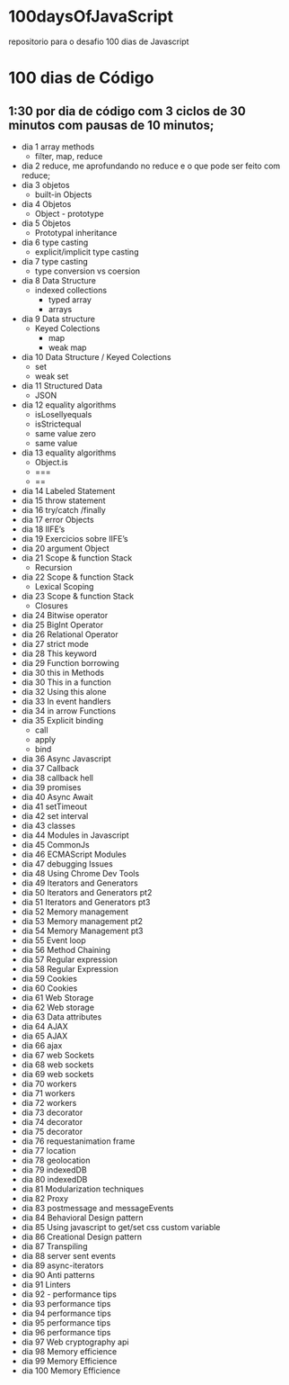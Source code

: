 # 100daysOfJavaScript
repositorio para o desafio 100 dias de Javascript


# 100 dias de Código

## 1:30 por dia de código com 3 ciclos de 30 minutos com pausas de 10 minutos;

- dia 1 array methods
    - filter, map, reduce
- dia 2 reduce, me aprofundando no reduce e o que pode ser feito com reduce;
- dia 3 objetos
    - built-in Objects
- dia 4 Objetos
    - Object - prototype
- dia 5 Objetos
    - Prototypal inheritance
- dia 6 type casting
    - explicit/implicit type casting
- dia 7 type casting
    - type conversion vs coersion
- dia 8 Data Structure
    - indexed collections
        - typed array
        - arrays
- dia 9 Data structure
    - Keyed Colections
        - map
        - weak map
- dia 10 Data Structure / Keyed Colections
    - set
    - weak set
- dia 11 Structured Data
    - JSON
- dia 12 equality algorithms
    - isLosellyequals
    - isStrictequal
    - same value zero
    - same value
- dia 13 equality algorithms
    - Object.is
    - ===
    - ==
- dia 14  Labeled Statement
- dia 15 throw statement
- dia 16 try/catch /finally
- dia 17 error Objects
- dia 18 IIFE’s
- dia 19 Exercicios sobre IIFE’s
- dia 20 argument Object
- dia 21 Scope & function Stack
    - Recursion
- dia 22 Scope & function Stack
    - Lexical Scoping
- dia 23 Scope & function Stack
    - Closures
- dia 24 Bitwise operator
- dia 25 BigInt Operator
- dia 26 Relational Operator
- dia 27 strict mode
- dia 28 This keyword
- dia 29 Function borrowing
- dia 30 this in Methods
- dia 30 This in a function
- dia 32 Using this alone
- dia 33 In event handlers
- dia 34 in arrow Functions
- dia 35 Explicit binding
    - call
    - apply
    - bind
- dia 36 Async Javascript
- dia 37  Callback
- dia 38 callback hell
- dia 39  promises
- dia 40 Async Await
- dia 41 setTimeout
- dia 42 set interval
- dia 43 classes
- dia 44 Modules in Javascript
- dia 45 CommonJs
- dia 46 ECMAScript Modules
- dia 47 debugging Issues
- dia 48 Using Chrome Dev Tools
- dia 49 Iterators and Generators
- dia 50 Iterators and Generators pt2
- dia 51 Iterators and Generators pt3
- dia 52 Memory management
- dia 53 Memory management pt2
- dia 54 Memory Management pt3
- dia 55 Event loop
- dia 56 Method Chaining
- dia 57 Regular expression
- dia 58 Regular Expression
- dia 59 Cookies
- dia 60 Cookies
- dia 61 Web Storage
- dia 62 Web storage
- dia 63 Data attributes
- dia 64 AJAX
- dia 65 AJAX
- dia 66 ajax
- dia 67 web Sockets
- dia 68 web sockets
- dia 69 web sockets
- dia 70 workers
- dia 71 workers
- dia 72 workers
- dia 73 decorator
- dia 74 decorator
- dia 75 decorator
- dia 76 requestanimation frame
- dia 77 location
- dia 78 geolocation
- dia 79 indexedDB
- dia 80 indexedDB
- dia 81 Modularization techniques
- dia 82 Proxy
- dia 83 postmessage and messageEvents
- dia 84 Behavioral Design pattern
- dia 85 Using javascript to get/set css custom variable
- dia 86 Creational Design pattern
- dia 87 Transpiling
- dia 88 server sent events
- dia 89 async-iterators
- dia 90 Anti patterns
- dia 91 Linters
- dia 92 - performance tips
- dia 93 performance tips
- dia 94 performance tips
- dia 95 performance tips
- dia 96 performance tips
- dia 97 Web cryptography api
- dia 98 Memory efficience
- dia 99 Memory Efficience
- dia 100 Memory Efficience

